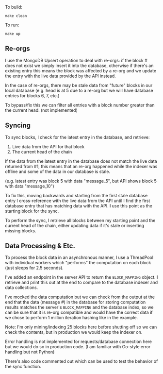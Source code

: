 To build:

`make clean`

To run:

`make up`


## Re-orgs

I use the MongoDB Upsert operation to deal with re-orgs: if the block # does not exist we simply insert it into the database, otherwise if there's an existing entry this means the block was affected by a re-org and we update the entry with the live data provided by the API instead.

In the case of re-orgs, there may be stale data from "future" blocks in our local database (e.g. head is at 5 due to a re-org but we will have database entries for blocks 6, 7, etc.) 

To bypass/fix this we can filter all entries with a block number greater than the current head. (not implemented)

## Syncing 

To sync blocks, I check for the latest entry in the database, and retrieve:
1. Live data from the API for that block
2. The current head of the chain

If the data from the latest entry in the database does not match the live data returned from #1, this means that an re-org happened while the indexer was offline and some of the data in our database is stale. 

(e.g. latest entry was block 5 with data "message_5", but API shows block 5 with data "message_10")

To fix this, moving backwards and starting from the first stale database entry I cross-reference with the live data from the API until I find the first database entry that has matching data with the API. I use this point as the starting block for the sync.

To perform the sync, I retrieve all blocks between my starting point and the current head of the chain, either updating data if it's stale or inserting missing blocks.

## Data Processing & Etc.

To process the block data in an asynchronous manner, I use a ThreadPool with individual workers which "performs" the computation on each block (just sleeps for 2.5 seconds). 

I've added an endpoint in the server API to return the `BLOCK_MAPPING` object. I retrieve and print this out at the end to compare to the database indexer and data collections. 

I've mocked the data computation but we can check from the output at the end that the data (message #) in the database for storing computation results matches the server's `BLOCK_MAPPING` and the database index, so we can be sure that it is re-org compatible and would have the correct data if we chose to perform 1 million iteration hashing like in the example.

Note: I'm only mining/indexing 25 blocks here before shutting off so we can check the contents, but in production we would keep the indexer on.

Error handling is not implemented for requests/database connection here but we would do so in production code. (I am familiar with Go-style error handling but not Python)

There's also code commented out which can be used to test the behavior of the sync function.